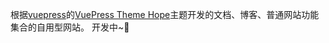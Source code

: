根据[vuepress](https://vuepress.vuejs.org/zh/)的[VuePress Theme Hope](https://theme-hope.vuejs.press/zh/)主题开发的文档、博客、普通网站功能集合的自用型网站。
开发中~🏃

